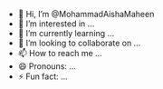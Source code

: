 - 👋 Hi, I’m @MohammadAishaMaheen
- 👀 I’m interested in ...
- 🌱 I’m currently learning ...
- 💞️ I’m looking to collaborate on ...
- 📫 How to reach me ...
- 😄 Pronouns: ...
- ⚡ Fun fact: ...

<!---
MohammadAishaMaheen/MohammadAishaMaheen is a ✨ special ✨ repository because its `README.md` (this file) appears on your GitHub profile.
You can click the Preview link to take a look at your changes.
--->
